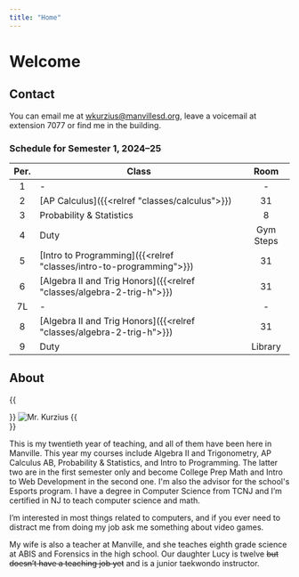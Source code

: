 ```yaml
---
title: "Home"
---
```


# Welcome

## Contact

You can email me at wkurzius@manvillesd.org, leave a voicemail at extension 7077 or find me in the building.

### Schedule for Semester 1, 2024–25

| Per. | Class                                                                 |   Room    |
| :--: | --------------------------------------------------------------------- | :-------: |
|  1   | -                                                                     |     -     |
|  2   | [AP Calculus]({{<relref "classes/calculus">}})                        |    31     |
|  3   | Probability & Statistics                                              |     8     |
|  4   | Duty                                                                  | Gym Steps |
|  5   | [Intro to Programming]({{<relref "classes/intro-to-programming">}})   |    31     |
|  6   | [Algebra II and Trig Honors]({{<relref "classes/algebra-2-trig-h">}}) |    31     |
|  7L  | -                                                                     |     -     |
|  8   | [Algebra II and Trig Honors]({{<relref "classes/algebra-2-trig-h">}}) |    31     |
|  9   | Duty                                                                  |  Library  |

## About

{{<div avatar>}}
![Mr. Kurzius](images/avatar.jpg)
{{</div>}}

This is my twentieth year of teaching, and all of them have been here in Manville. This year my courses include Algebra II and Trigonometry, AP Calculus AB, Probability & Statistics, and Intro to Programming. The latter two are in the first semester only and become College Prep Math and Intro to Web Development in the second one. I'm also the advisor for the school's Esports program. I have a degree in Computer Science from TCNJ and I’m certified in NJ to teach computer science and math.

I’m interested in most things related to computers, and if you ever need to distract me from doing my job ask me something about video games.

My wife is also a teacher at Manville, and she teaches eighth grade science at ABIS and Forensics in the high school. Our daughter Lucy is twelve ~~but doesn’t have a teaching job yet~~ and is a junior taekwondo instructor.
